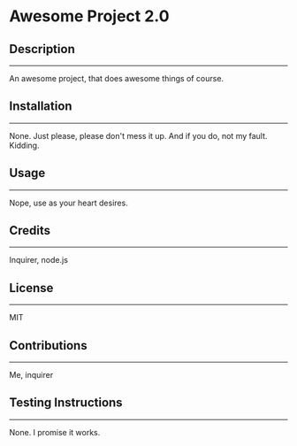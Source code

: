 # __Awesome Project 2.0__


## __Description__
***
An awesome project, that does awesome things of course.

## __Installation__
***
None. Just please, please don't mess it up. And if you do, not my fault. Kidding.

## __Usage__
***
Nope, use as your heart desires.

## __Credits__
***
Inquirer, node.js

## __License__
***
MIT

## __Contributions__
***
Me, inquirer

## __Testing Instructions__
***
None. I promise it works.